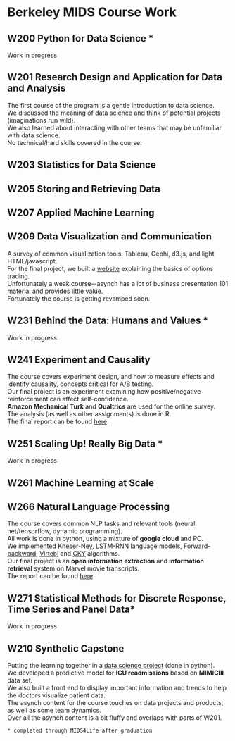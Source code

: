 # Berkeley MIDS Course Work

## W200 Python for Data Science *
Work in progress

## W201 Research Design and Application for Data and Analysis
The first course of the program is a gentle introduction to data science.  
We discussed the meaning of data science and think of potential projects (imaginations run wild).  
We also learned about interacting with other teams that may be unfamiliar with data science.  
No technical/hard skills covered in the course.  

## W203 Statistics for Data Science


## W205 Storing and Retrieving Data


## W207 Applied Machine Learning


## W209 Data Visualization and Communication
A survey of common visualization tools: Tableau, Gephi, d3.js, and light HTML/javascript.  
For the final project, we built a [website](https://jimscchen.github.io/W209/app/) explaining the basics of options trading.  
Unfortunately a weak course--asynch has a lot of business presentation 101 material and provides little value.  
Fortunately the course is getting revamped soon.

## W231 Behind the Data: Humans and Values *
Work in progress

## W241 Experiment and Causality
The course covers experiment design, and how to measure effects and identify causality, concepts critical for A/B testing.  
Our final project is an experiment examining how positive/negative reinforcement can affect self-confidence.  
**Amazon Mechanical Turk** and **Qualtrics** are used for the online survey.  
The analysis (as well as other assignments) is done in R.  
The final report can be found [here](https://github.com/jimscchen/MIDS/blob/master/W241/W241FinalReport.pdf).

## W251 Scaling Up! Really Big Data *
Work in progress

## W261 Machine Learning at Scale


## W266 Natural Language Processing
The course covers common NLP tasks and relevant tools (neural net/tensorflow, dynamic programming).  
All work is done in python, using a mixture of **google cloud** and PC.  
We implemented [Kneser-Ney](https://github.com/jimscchen/MIDSPrivate/blob/master/W266/a2/part1/part1_ngram.ipynb), 
[LSTM-RNN](https://github.com/jimscchen/MIDSPrivate/blob/master/W266/a3/rnnlm-workbook.ipynb) language models, 
[Forward-backward](https://github.com/jimscchen/MIDSPrivate/blob/master/W266/a5/part1/Part-of-Speech.ipynb), 
[Virtebi](https://github.com/jimscchen/MIDSPrivate/blob/master/W266/a5/part1/Part-of-Speech.ipynb) and 
[CKY](https://github.com/jimscchen/MIDSPrivate/blob/master/W266/a5/part2/CKY.ipynb) 
algorithms.  
Our final project is an **open information extraction** and **information retrieval** system on Marvel movie transcripts.  
The report can be found [here](https://github.com/jimscchen/MIDS/blob/master/W266/w266_final_project_report_jim-rohan-winston.pdf).


## W271 Statistical Methods for Discrete Response, Time Series and Panel Data*
Work in progress

## W210 Synthetic Capstone
Putting the learning together in a [data science project](http://groups.ischool.berkeley.edu/intensive_capstone_unit/) (done in python).  
We developed a predictive model for **ICU readmissions** based on **MIMICIII** data set.  
We also built a front end to display important information and trends to help the doctors visualize patient data.  
The asynch content for the course touches on data projects and products, as well as some team dynamics.  
Over all the asynch content is a bit fluffy and overlaps with parts of W201.  
  
  
  
`* completed through MIDS4Life after graduation`
